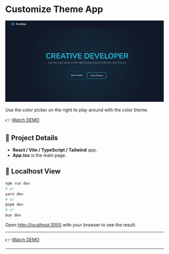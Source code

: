 # Customize Theme App

![Preview](prev.jpg "Preview")

Use the color picker on the right to play around with the color theme.

👉 [Watch DEMO](https://color-picker-customize-theme.vercel.app/)

## 📁 Project Details

- **React / Vite / TypeScript / Tailwind** app.
- **App.tsx** is the main page.

## 🌈 Localhost View

```bash
npm run dev
# or
yarn dev
# or
pnpm dev
# or
bun dev
```

Open [http://localhost:3000](http://localhost:3000) with your browser to see the result.

---

👉 [Watch DEMO](https://color-picker-customize-theme.vercel.app/)

---
